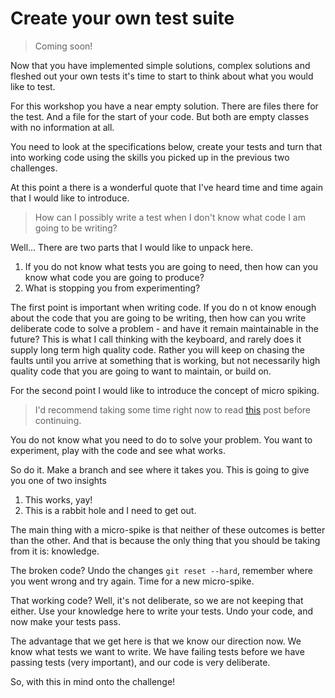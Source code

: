 # Create your own test suite

> Coming soon!

Now that you have implemented simple solutions, complex solutions and fleshed out your own tests it's time to start to think about what you would like to test.

For this workshop you have a near empty solution. There are files there for the test. And a file for the start of your code. But both are empty classes with no information at all.

You need to look at the specifications below, create your tests and turn that into working code using the skills you picked up in the previous two challenges.

At this point a there is a wonderful quote that I've heard time and time again that I would like to introduce.

> How can I possibly write a test when I don't know what code I am going to be writing?

Well... There are two parts that I would like to unpack here.

1. If you do not know what tests you are going to need, then how can you know what code you are going to produce?
2. What is stopping you from experimenting?

The first point is important when writing code. If you do n ot know enough about the code that you are going to be writing, then how can you write deliberate code to solve a problem - and have it remain maintainable in the future? This is what I call thinking with the keyboard, and rarely does it supply long term high quality code. Rather you will keep on chasing the faults until you arrive at something that is working, but not necessarily high quality code that you are going to want to maintain, or build on.

For the second point I would like to introduce the concept of micro spiking.

> I'd recommend taking some time right now to read [this](https://www.geepawhill.org/2020/06/02/an-intro-to-spikes/) post before continuing.

You do not know what you need to do to solve your problem. You want to experiment, play with the code and see what works.

So do it. Make a branch and see where it takes you. This  is going to give you one of two insights

1. This works, yay!
2. This is a rabbit hole and I need to get out.

The main thing with a micro-spike is that neither of these outcomes is better than the other. And that is because the only thing that you should be taking from it is: knowledge.

The broken code? Undo the changes `git reset --hard`, remember where you went wrong and try again. Time for a new micro-spike.

That working code? Well, it's not deliberate, so we are not keeping that either. Use your knowledge here to write your tests. Undo your code, and now make your tests pass.

The advantage that we get here is that we know our direction now. We know what tests we want to write. We have failing tests before we have passing tests (very important), and our code is very deliberate.

So, with this in mind onto the challenge!
